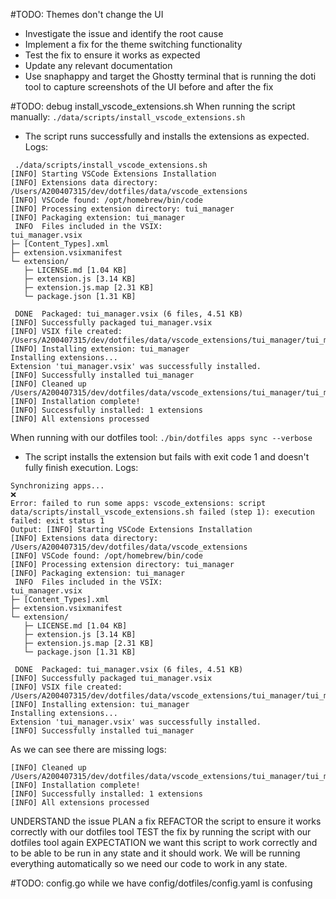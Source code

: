 #TODO: Themes don't change the UI
- Investigate the issue and identify the root cause
- Implement a fix for the theme switching functionality
- Test the fix to ensure it works as expected
- Update any relevant documentation
- Use snaphappy and target the Ghostty terminal that is running the doti tool to capture screenshots of the UI before and after the fix

#TODO: debug install_vscode_extensions.sh
When running the script manually: `./data/scripts/install_vscode_extensions.sh`
- The script runs successfully and installs the extensions as expected.
Logs:
```
 ./data/scripts/install_vscode_extensions.sh
[INFO] Starting VSCode Extensions Installation
[INFO] Extensions data directory: /Users/A200407315/dev/dotfiles/data/vscode_extensions
[INFO] VSCode found: /opt/homebrew/bin/code
[INFO] Processing extension directory: tui_manager
[INFO] Packaging extension: tui_manager
 INFO  Files included in the VSIX:
tui_manager.vsix
├─ [Content_Types].xml
├─ extension.vsixmanifest
└─ extension/
   ├─ LICENSE.md [1.04 KB]
   ├─ extension.js [3.14 KB]
   ├─ extension.js.map [2.31 KB]
   └─ package.json [1.31 KB]

 DONE  Packaged: tui_manager.vsix (6 files, 4.51 KB)
[INFO] Successfully packaged tui_manager.vsix
[INFO] VSIX file created: /Users/A200407315/dev/dotfiles/data/vscode_extensions/tui_manager/tui_manager.vsix
[INFO] Installing extension: tui_manager
Installing extensions...
Extension 'tui_manager.vsix' was successfully installed.
[INFO] Successfully installed tui_manager
[INFO] Cleaned up /Users/A200407315/dev/dotfiles/data/vscode_extensions/tui_manager/tui_manager.vsix
[INFO] Installation complete!
[INFO] Successfully installed: 1 extensions
[INFO] All extensions processed
```

When running with our dotfiles tool: `./bin/dotfiles apps sync --verbose`
- The script installs the extension but fails with exit code 1 and doesn't fully finish execution.
Logs:
```
Synchronizing apps...
❌
Error: failed to run some apps: vscode_extensions: script data/scripts/install_vscode_extensions.sh failed (step 1): execution failed: exit status 1
Output: [INFO] Starting VSCode Extensions Installation
[INFO] Extensions data directory: /Users/A200407315/dev/dotfiles/data/vscode_extensions
[INFO] VSCode found: /opt/homebrew/bin/code
[INFO] Processing extension directory: tui_manager
[INFO] Packaging extension: tui_manager
 INFO  Files included in the VSIX:
tui_manager.vsix
├─ [Content_Types].xml
├─ extension.vsixmanifest
└─ extension/
   ├─ LICENSE.md [1.04 KB]
   ├─ extension.js [3.14 KB]
   ├─ extension.js.map [2.31 KB]
   └─ package.json [1.31 KB]

 DONE  Packaged: tui_manager.vsix (6 files, 4.51 KB)
[INFO] Successfully packaged tui_manager.vsix
[INFO] VSIX file created: /Users/A200407315/dev/dotfiles/data/vscode_extensions/tui_manager/tui_manager.vsix
[INFO] Installing extension: tui_manager
Installing extensions...
Extension 'tui_manager.vsix' was successfully installed.
[INFO] Successfully installed tui_manager
```

As we can see there are missing logs:
```
[INFO] Cleaned up /Users/A200407315/dev/dotfiles/data/vscode_extensions/tui_manager/tui_manager.vsix
[INFO] Installation complete!
[INFO] Successfully installed: 1 extensions
[INFO] All extensions processed
```

UNDERSTAND the issue
PLAN a fix
REFACTOR the script to ensure it works correctly with our dotfiles tool
TEST the fix by running the script with our dotfiles tool again
EXPECTATION we want this script to work correctly and to be able to be run in any state and it should work. We will be running everything automatically so we need our code to work in any state.

#TODO: config.go while we have config/dotfiles/config.yaml is confusing
